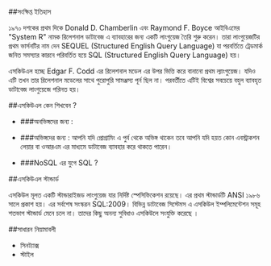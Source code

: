 ##সংক্ষিপ্ত ইতিহাস

১৯৭০ দশকের প্রথম দিকে Donald D. Chamberlin এবং Raymond F. Boyce আইবিএমের "System R" নামক রিলেশনাল ডাটাবেজ এ ব্যাবহারের জন্য একটি লাংগুয়েজ তৈরি শুরু করেন। তারা লাংগুয়েজটির প্রথম ভার্সনটির নাম দেন SEQUEL (Structured English Query Language) যা পরবর্তিতে ট্রেডমার্ক জনিত সমস্যার কারনে পরিবর্তিত হয়ে SQL (Structured English Query Language) হয়।

 এসকিউএল হচ্ছে Edgar F. Codd এর রিলেশনাল মডেল এর উপর ভিত্তি করে বানানো প্রথম ল্যাংগুয়েজ। যদিও এটি তখন তার রিলেশনাল মডেলের সাথে পুরোপুরি সামঞ্জস্য পূর্ন ছিল না। পরবর্তীতে এটিই বিশ্বের সবচেয়ে বহুল ব্যাবহৃত ডাটাবেজ লাংগুয়েজে পরিনত হয়।

##এসকিউএল কেন শিখবেন ?

* ###অনভিঙ্গদের জন্য :


* ###অভিঙ্গদের জন্য :
 আপনি যদি প্রোগ্রামিং এ পুর্ব থেকে অভিঙ্গ থাকেন তবে আপনি যদি হয়ত কোন এবস্ট্রাকশন লেয়ার বা ওআরএম এর মাধ্যমে ডাটাবেজ ব্যাবহার করে থাকতে পারেন। 
 
* ###NoSQL এর যুগে SQL ?
 

##এসকিউএল স্টান্ডার্ড

এসকিউল মূলত একটি স্টান্ডারাইজড লাংগুয়েজ যার নির্দিষ্ট স্পেসিফিকেশন রয়েছে। এর প্রথম স্টান্ডার্ডটি ANSI ১৯৮৬ সালে প্রকাশ হয়। এর সর্বশেষ সংস্করন SQL:2009। বিভিন্ন ডাটাবেজ সিস্টেমস এ এসকিউল ইম্পলিমেন্টেশন সমূহ শতভাগ স্টান্ডার্ড মেনে চলে না। তাদের কিছু অনন্য সুবিধাও এসকিউলে সংযুক্তি করেছে ।

##সাধারন নিয়ামাবলী
* সিনট্যাক্স
* স্টাইল
    